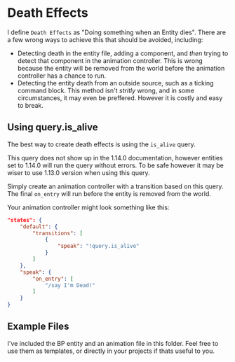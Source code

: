 # Death Effects

I define `Death Effects` as "Doing something when an Entity dies". There are a few wrong ways to achieve this that should be avoided, including:
 - Detecting death in the entity file, adding a component, and *then* trying to detect that component in the animation controller. This is wrong because the entity will be removed from the world before the animation controller has a chance to run.  
 - Detecting the entity death from an outside source, such as a ticking command block. This method isn't *stritly* wrong, and in some circumstances, it may even be preffered. However it is costly and easy to break.

## Using query.is_alive

The best way to create death effects is using the `is_alive` query.

This query does not show up in the 1.14.0 documentation, however entities set to 1.14.0 will run the query without errors. To be safe however it may be wiser to use 1.13.0 version when using this query.

Simply create an animation controller with a transition based on this query. The final `on_entry` will run before the entity is removed from the world.

Your animation controller might look something like this:
```JSON
"states": {
    "default": {
        "transitions": [
            {
                "speak": "!query.is_alive"
            }
        ]
    },
    "speak": {
        "on_entry": [
            "/say I'm Dead!"
        ]
    }
}
```

## Example Files

I've included the BP entity and an animation file in this folder. Feel free to use them as templates, or directly in your projects if thats useful to you.